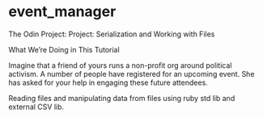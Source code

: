 # event_manager
The Odin Project:
Project: Serialization and Working with Files

What We’re Doing in This Tutorial

Imagine that a friend of yours runs a non-profit org around political activism. A number of people have registered for an upcoming event. She has asked for your help in engaging these future attendees.

Reading files and manipulating data from files using ruby std lib and external CSV lib.
